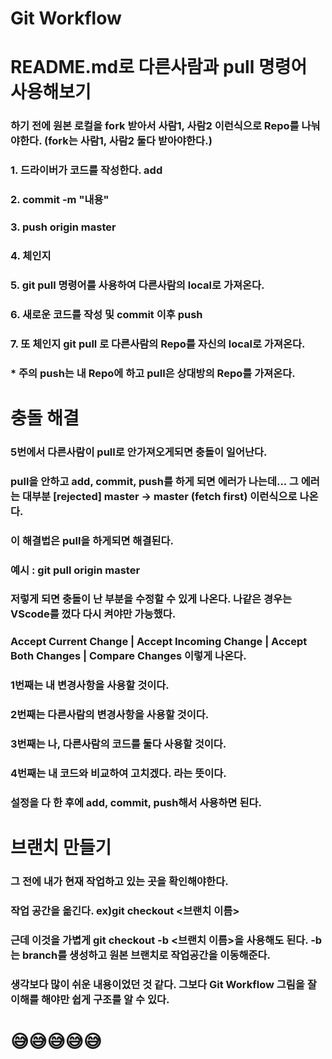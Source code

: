 Git Workflow
=============
# README.md로 다른사람과 pull 명령어 사용해보기
### 하기 전에 원본 로컬을 fork 받아서 사람1, 사람2 이런식으로 Repo를 나눠야한다. (fork는 사람1, 사람2 둘다 받아야한다.)
### 1. 드라이버가 코드를 작성한다. add
### 2. commit -m "내용"
### 3. push origin master
### 4. 체인지
### 5. git pull 명령어를 사용하여 다른사람의 local로 가져온다.
### 6. 새로운 코드를 작성 및 commit 이후 push
### 7. 또 체인지 git pull 로 다른사람의 Repo를 자신의 local로 가져온다.
### * 주의 push는 내 Repo에 하고 pull은 상대방의 Repo를 가져온다.

# 충돌 해결
### 5번에서 다른사람이 pull로 안가져오게되면 충돌이 일어난다.
### pull을 안하고 add, commit, push를 하게 되면 에러가 나는데... 그 에러는 대부분 [rejected] master -> master (fetch first) 이런식으로 나온다.
### 이 해결법은 pull을 하게되면 해결된다.
### 예시 : git pull origin master
### 저렇게 되면 충돌이 난 부분을 수정할 수 있게 나온다. 나같은 경우는 VScode를 껐다 다시 켜야만 가능했다.
### Accept Current Change | Accept Incoming Change | Accept Both Changes | Compare Changes 이렇게 나온다.
### 1번째는 내 변경사항을 사용할 것이다.
### 2번째는 다른사람의 변경사항을 사용할 것이다.
### 3번째는 나, 다른사람의 코드를 둘다 사용할 것이다.
### 4번째는 내 코드와 비교하여 고치겠다. 라는 뜻이다.
### 설정을 다 한 후에 add, commit, push해서 사용하면 된다.

# 브랜치 만들기
### 그 전에 내가 현재 작업하고 있는 곳을 확인해야한다.
### 작업 공간을 옮긴다. ex)git checkout <브랜치 이름>
### 근데 이것을 가볍게 git checkout -b <브랜치 이름>을 사용해도 된다. -b는 branch를 생성하고 원본 브랜치로 작업공간을 이동해준다.
### 생각보다 많이 쉬운 내용이었던 것 같다. 그보다 Git Workflow 그림을 잘 이해를 해야만 쉽게 구조를 알 수 있다.
# 😅😅😅😅😅
